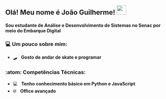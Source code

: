 <h2> Olá! Meu nome é <strong>João Guilherme!</strong> <img src="https://animesher.com/orig/1/168/1686/16866/animesher.com_nagisa-hazuki-free-anime-boy-1686663.gif" width="30px">
<h4>Sou estudante de Análise e Desenvolvimento de Sistemas no Senac por meio do Embarque Digital <h4>
      
  
<h3> 💻 Um pouco sobre mim:</h3> 
      
- 🛹 &nbsp; <strong>Gosto de andar de skate e programar</strong>  


<h3>:atom: Competências Técnicas: </h3>

- 💻 &nbsp; <strong>Tenho conhecimento básico em Python e JavaScript</strong>
- 🌐 &nbsp; <strong>Office avançado</strong>

<div align="center">
